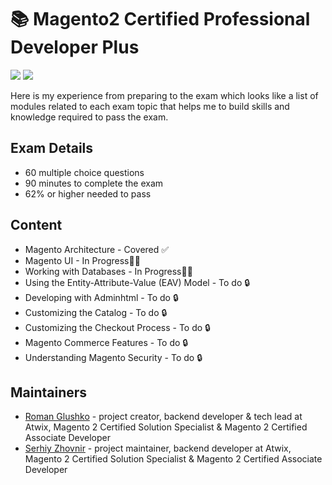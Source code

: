 <p align="center">
    <h1>📚 Magento2 Certified Professional Developer Plus</h1>
    <img src="https://img.shields.io/badge/WIP-Work%20In%20Progress-yellow.svg" />
    <a href="https://u.magento.com/magento-2-certified-professional-developer-plus"><img src="https://img.shields.io/badge/Guide-Official%20Preparation%20Guide-orange.svg?logo=magento" /></a>
</p>

Here is my experience from preparing to the exam which looks like a list of modules related to each exam topic that helps me to build skills and knowledge required to pass the exam.

## Exam Details

* 60 multiple choice questions
* 90 minutes to complete the exam
* 62% or higher needed to pass

## Content
* Magento Architecture - Covered ✅
* Magento UI - In Progress👷‍♂️
* Working with Databases - In Progress👷‍♂️
* Using the Entity-Attribute-Value (EAV) Model - To do 🔒
* Developing with Adminhtml - To do 🔒
* Customizing the Catalog - To do 🔒
* Customizing the Checkout Process - To do 🔒
* Magento Commerce Features - To do 🔒
* Understanding Magento Security - To do 🔒

## Maintainers

* <a href="https://twitter.com/roma_glushko">Roman Glushko</a> - project creator, backend developer & tech lead at Atwix, Magento 2 Certified Solution Specialist & Magento 2 Certified Associate Developer
* <a href="https://twitter.com/serhiy_zhovnir">Serhiy Zhovnir</a> - project maintainer, backend developer at Atwix, Magento 2 Certified Solution Specialist & Magento 2 Certified Associate Developer
